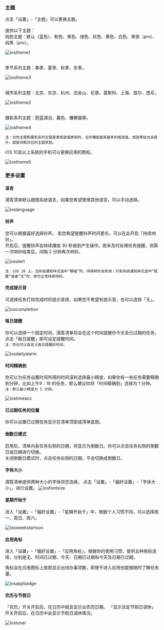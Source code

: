 
### 主题
点击「设置」-「主题」可以更换主题。<br><br>提供以下主题： <br>纯色主题：默认（蓝色）、粉色、黑色、绿色、灰色、黄色、白色、黑夜（pro）、纯黑（pro）。

![iostheme1](../../images/ios/account/theme1.jpg)


<br>季节系列主题：春季、夏季、秋季、冬季。

![iostheme3](../../images/ios/account/theme3.jpg)

<br>城市系列主题：北京、东京、杭州、旧金山、伦敦、莫斯科、上海、首尔、悉尼。

![iostheme2](../../images/ios/account/theme2.jpg)

<br>摄影系列主题：蔚蓝湖泊、暮色、慵懒猫等。

![iostheme4](../../images/ios/account/theme4.jpg)

`注：白色主题和摄影系列主题是拿成就值换取的，当你赚取越来越多的成就值，成就等级也会提升，就能领取对应的主题奖励。`

iOS 10及以上系统的手机可以更换应用的图标。

![iostheme5](../../images/ios/account/theme5.jpg)

### 更多设置


#### 语言

滴答清单默认跟随系统语言，如果您希望使用其他语言，可以手动选择。

![ioslanguage](../../images/ios/account/language.jpg)

#### 铃声

您可以根据喜好选择铃声。
若您希望提醒铃声时间更长，可以在此开启「持续响铃」。 <br>开启后，提醒铃声会持续播放 30 秒直到产生操作。若未及时处理任务提醒，则第一次响铃结束后，间隔 2 分钟再次响铃。

![iosalert](../../images/ios/account/ringtone.jpg)

`注：iOS 10 上，当系统通知样式选中“横幅”时，持续响铃会失效；只有系统通知样式选中“提醒”或者“无”时，即可正常持续响铃。`

#### 完成提示音

可选择任务打钩完成时的提示音效，如果您不希望有提示音，也可以选择「无」。 

![ioscompletion](../../images/ios/account/completionsound.jpg)

#### 每日提醒

你可以选择一个固定时间，滴答清单将会在这个时间提醒你今天及已过期的任务，点击「每日提醒」即可设定提醒时间。 <br>`注：你也可以自定义每日提醒的时间。`

![iosdailyalarm](../../images/ios/account/dailyreminder.jpg)

#### 时间精确到

你可以为任务设置时间所用的时间滚轮选择最小精度，如果你有一些任务需要精确到分钟，比如上午9：18 的任务，那么建议你将「时间精确到」选择为 1 分钟。 <br>`注：默认最小精度为 5 分钟。`

![iostimeacc](../../images/ios/account/timeaccurateto.jpg)

#### 已过期任务的位置

你可以设置已过期任务显示在清单顶部或清单底部。

#### 倒数日模式

启用后，清单内各任务右侧的日期，将显示为倒数日。你可以点击任务右侧的倒数日或日期进行切换。<br>关闭倒数日模式时，点击任务右侧的日期，不会切换成倒数日。


#### 字体大小

滴答清单提供两种大小的字体供您选择。
点击「设置」-「偏好设置」-「字体大小」，进行设置。
![iosfontsize](../../images/ios/account/fontsize.png)
#### 星期开始于

进入「设置」-「偏好设置」-「星期开始于」中，根据个人习惯不同，可以选择周一、周日、周六。

![iosweekstartson](../../images/ios/account/weekstarton.jpg)

#### 应用角标

进入「设置」-「偏好设置」-「应用角标」，根据你的使用习惯，提供五种角标选择，分别是无、时间已过期、今天、日期已过期和今天及日期已过期。

角标会在应用图标上直观显示出待办事项数，即使不进入应用也能够随时了解任务量。

![iosappbadge](../../images/ios/account/appbadge.jpg)

#### 农历与节假日

「农历」开关开启后，在日历中就会显示出农历日期。 「显示法定节假日调休」开关开启后，在日历中会显示节假日调休情况。

![ioslunar](../../images/ios/account/luna.jpg)

